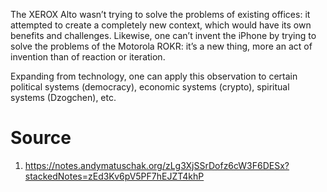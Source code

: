 The XEROX Alto wasn’t trying to solve the problems of existing offices: it attempted to create a completely new context, which would have its own benefits and challenges. Likewise, one can’t invent the iPhone by trying to solve the problems of the Motorola ROKR: it’s a new thing, more an act of invention than of reaction or iteration.

Expanding from technology, one can apply this observation to certain political systems (democracy), economic systems (crypto), spiritual systems (Dzogchen), etc.
# Source
1. https://notes.andymatuschak.org/zLg3XjSSrDofz6cW3F6DESx?stackedNotes=zEd3Kv6pV5PF7hEJZT4khP 